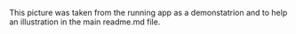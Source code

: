 This picture was taken from the running app as a demonstatrion and to help an illustration in the main readme.md file.
